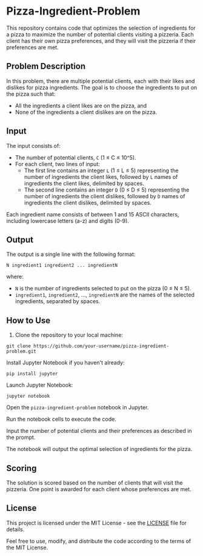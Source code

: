 # Pizza-Ingredient-Problem

This repository contains code that optimizes the selection of ingredients for a pizza to maximize the number of potential clients visiting a pizzeria. Each client has their own pizza preferences, and they will visit the pizzeria if their preferences are met.

## Problem Description

In this problem, there are multiple potential clients, each with their likes and dislikes for pizza ingredients. The goal is to choose the ingredients to put on the pizza such that:

- All the ingredients a client likes are on the pizza, and
- None of the ingredients a client dislikes are on the pizza.

## Input

The input consists of:
- The number of potential clients, `C` (1 ≤ C ≤ 10^5).
- For each client, two lines of input:
  - The first line contains an integer `L` (1 ≤ L ≤ 5) representing the number of ingredients the client likes, followed by `L` names of ingredients the client likes, delimited by spaces.
  - The second line contains an integer `D` (0 ≤ D ≤ 5) representing the number of ingredients the client dislikes, followed by `D` names of ingredients the client dislikes, delimited by spaces.
  
Each ingredient name consists of between 1 and 15 ASCII characters, including lowercase letters (a-z) and digits (0-9).

## Output

The output is a single line with the following format:
```
N ingredient1 ingredient2 ... ingredientN
```
where:
- `N` is the number of ingredients selected to put on the pizza (0 ≤ N ≤ 5).
- `ingredient1`, `ingredient2`, ..., `ingredientN` are the names of the selected ingredients, separated by spaces.

## How to Use

1. Clone the repository to your local machine:
```
git clone https://github.com/your-username/pizza-ingredient-problem.git
```
Install Jupyter Notebook if you haven't already:
```
pip install jupyter
```
Launch Jupyter Notebook:
```
jupyter notebook
```
Open the ` pizza-ingredient-problem ` notebook in Jupyter.

Run the notebook cells to execute the code.

Input the number of potential clients and their preferences as described in the prompt.

The notebook will output the optimal selection of ingredients for the pizza.

## Scoring

The solution is scored based on the number of clients that will visit the pizzeria. One point is awarded for each client whose preferences are met.

## License

This project is licensed under the MIT License - see the [LICENSE](LICENSE) file for details.

Feel free to use, modify, and distribute the code according to the terms of the MIT License.

